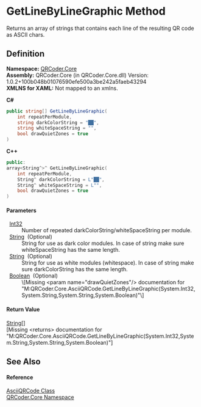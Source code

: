 # GetLineByLineGraphic Method


Returns an array of strings that contains each line of the resulting QR code as ASCII chars.



## Definition
**Namespace:** <a href="N_QRCoder_Core.md">QRCoder.Core</a>  
**Assembly:** QRCoder.Core (in QRCoder.Core.dll) Version: 1.0.2+100b048b01076590efe500a3be242a5faeb43294  
**XMLNS for XAML:** Not mapped to an xmlns.

**C#**
``` C#
public string[] GetLineByLineGraphic(
	int repeatPerModule,
	string darkColorString = "██",
	string whiteSpaceString = "",
	bool drawQuietZones = true
)
```
**C++**
``` C++
public:
array<String^>^ GetLineByLineGraphic(
	int repeatPerModule, 
	String^ darkColorString = L"██", 
	String^ whiteSpaceString = L"", 
	bool drawQuietZones = true
)
```



#### Parameters
<dl><dt>  <a href="https://learn.microsoft.com/dotnet/api/system.int32" target="_blank" rel="noopener noreferrer">Int32</a></dt><dd>Number of repeated darkColorString/whiteSpaceString per module.</dd><dt>  <a href="https://learn.microsoft.com/dotnet/api/system.string" target="_blank" rel="noopener noreferrer">String</a>  (Optional)</dt><dd>String for use as dark color modules. In case of string make sure whiteSpaceString has the same length.</dd><dt>  <a href="https://learn.microsoft.com/dotnet/api/system.string" target="_blank" rel="noopener noreferrer">String</a>  (Optional)</dt><dd>String for use as white modules (whitespace). In case of string make sure darkColorString has the same length.</dd><dt>  <a href="https://learn.microsoft.com/dotnet/api/system.boolean" target="_blank" rel="noopener noreferrer">Boolean</a>  (Optional)</dt><dd>\[Missing &lt;param name="drawQuietZones"/&gt; documentation for "M:QRCoder.Core.AsciiQRCode.GetLineByLineGraphic(System.Int32,System.String,System.String,System.Boolean)"\]</dd></dl>

#### Return Value
<a href="https://learn.microsoft.com/dotnet/api/system.string" target="_blank" rel="noopener noreferrer">String</a>[]  
\[Missing &lt;returns&gt; documentation for "M:QRCoder.Core.AsciiQRCode.GetLineByLineGraphic(System.Int32,System.String,System.String,System.Boolean)"\]

## See Also


#### Reference
<a href="T_QRCoder_Core_AsciiQRCode.md">AsciiQRCode Class</a>  
<a href="N_QRCoder_Core.md">QRCoder.Core Namespace</a>  
